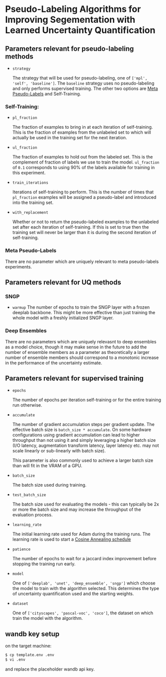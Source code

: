 # Pseudo-Labeling Algorithms for Improving Segementation with Learned Uncertainty Quantification



## Parameters relevant for pseudo-labeling methods

+ `strategy`

    The strategy that will be used for pseudo-labeling, one of `['mpl', 'self', 'baseline']`.  The `baseline` strategy uses no pseudo-labeling and only performs supervised training.  The other two options are [Meta Pseudo-Labels](https://arxiv.org/abs/2003.10580) and Self-Training.

### Self-Training:
+ `pl_fraction`

    The fraction of examples to bring in at each iteration of self-training.  This is the fraction of examples from the unlabeled set to which will actually be used in the training set for the next iteration.
+ `ul_fraction`

    The fraction of examples to hold out from the labeled set.  This is the complement of fraction of labels we use to train the model.  `ul_fraction` of `0.1` corresponds to using 90% of the labels available for training in this experiment.
+ `train_iterations`

    Iterations of self-training to perform.  This is the number of times that `pl_fraction` examples will be assigned a pseudo-label and introduced into the training set.
+ `with_replacement`

    Whether or not to return the pseudo-labeled examples to the unlabeled set after each iteration of self-training.  If this is set to true then the training set will never be larger than it is during the second iteration of self-training.

### Meta Pseudo-Labels

There are no parameter which are uniquely relevant to meta pseudo-labels experiments.

## Parameters relevant for UQ methods

### SNGP

+ `warmup`
    The number of epochs to train the SNGP layer with a frozen deeplab backbone.  This might be more effective than just training the whole model with a freshly initialized SNGP layer.

### Deep Ensembles

There are no parameters which are uniquely relevasnt to deep ensembles as a model choice, though it may make sense in the future to add the number of ensemble members as a parameter as theoretically a larger number of ensemble members should correspond to a monotonic increase in the performance of the uncertainty estimate.

## Parameters relevant for supervised training

+ `epochs`

    The number of epochs per iteration self-training or for the entire training run otherwise.
+ `accumulate`

    The number of gradient accumulation steps per gradient update.  The effective batch size is `batch_size * accumulate`.  On some hardware configurations using gradient accumulation can lead to higher throughput than not using it and simply leveraging a higher batch size (I/O latency, augmentation transform latency, layer latency etc. may not scale linearly or sub-linearly with batch size).

    This parameter is also commonly used to achieve a larger batch size than will fit in the VRAM of a GPU.
+ `batch_size`

    The batch size used during training.
+ `test_batch_size`

    The batch size used for evaluating the models - this can typically be 2x or more the batch size and may increase the throughput of the evaluation process.
+ `learning_rate`

    The initial learning rate used for Adam during the training runs.  The learning rate is used to start a [Cosine Annealing schedule](https://pytorch.org/docs/stable/generated/torch.optim.lr_scheduler.CosineAnnealingLR.html)
+ `patience`

    The number of epochs to wait for a jaccard index improvement before stopping the training run early.
+ `model`


    One of `['deeplab', 'unet', 'deep_ensemble', 'sngp']` which choose the model to train with the algorithm selected.  This determines the type of uncertainty quantification used and the starting weights.  

+ `dataset`


    One of `['cityscapes', 'pascal-voc', 'coco']`, the dataset on which train the model with the algorithm.

## wandb key setup

on the target machine:

```sh
$ cp template.env .env
$ vi .env
```

and replace the placeholder wandb api key.
